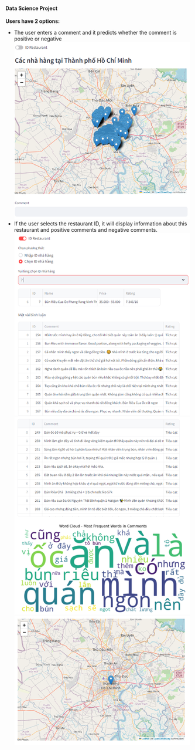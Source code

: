 #### Data Science Project

**Users have 2 options:**
- The user enters a comment and it predicts whether the comment is positive or negative
![Comment](4.PNG "Comment")
- If the user selects the restaurant ID, it will display information about this restaurant and positive comments and negative comments.
![ID Restaurant](5.PNG "ID Restaurant")
![Comment Positive](6.PNG "Comment Positive")
![Comment Negative](7.PNG "Comment Negative")